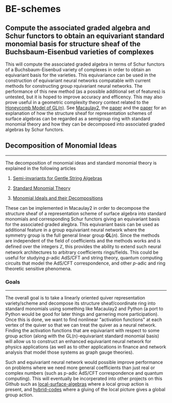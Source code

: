 # BE-schemes
Compute the associated graded algebra and Schur functors to obtain an equivariant standard monomial basis for structure sheaf of the Buchsbaum-Eisenbud varieties of complexes
---
This will compute the associated graded algebra in terms of Schur functors of a Buchsbaum-Eisenbud variety of complexes
in order to obtain an equivariant basis for the varieties. This equivariance can be used in the construction of 
equivariant neural networks compatable with current methods for constructing group rquivariant neural networks. The performance
of this new method (as a possible additional set of features) is untested, but it is hoped to improve accuracy and efficency. 
This may also prove useful in a geometric complexity theory context related to the [Honeycomb Model of GL(n)](https://github.com/The-Singularity-Research/Schur-Shor). See [Macaulay2](http://www2.macaulay2.com/Macaulay2/doc/Macaulay2-1.17/share/doc/Macaulay2/MonomialAlgebras/html/index.html), 
the [paper](https://arxiv.org/abs/1110.3653) and the [paper](https://arxiv.org/abs/1106.0774) for an explanation of how the structure sheaf for
representation schemes of surface algebras can be regarded as a semigroup ring with standard monomial theory and how they can be decomposed
into associated graded algebras by Schur functors. 

## Decomposition of Monomial Ideas
---
The decomposition of monomial ideas and standard monomial theory is explained in the following articles

1. [Semi-invariants for Gentle String Algebras](https://github.com/The-Singularity-Research/BE-schemes/blob/main/1106.0774.pdf)
2. [Standard Monomial Theory](https://github.com/The-Singularity-Research/BE-schemes/blob/main/%5BEncyclopaedia%20of%20Mathematical%20Sciences%20%20137%5D%20Lakshmibai%20V.%2C%20Raghavan%20K.N.%20-%20Standard%20monomial%20theory_%20Invariant%20theoretic%20approach%20(2008%2C%20Springer)%20-%20libgen.lc.pdf)

3. [Monomial Ideals and their Decompositions](https://github.com/The-Singularity-Research/BE-schemes/blob/main/%5BUniversitext%5D%20W.%20Frank%20Moore%2C%20Mark%20Rogers%2C%20Sean%20Sather-Wagstaff%20-%20Monomial%20Ideals%20and%20Their%20Decompositions%20(2018%2C%20Springer%20International%20Publishing)%20-%20libgen.lc.pdf)

These can be implemented in Macaulay2 in order to decompose the structure sheaf of a representation scheme of surface algebra into standard monomials and corresponding Schur functors giving an equivariant basis for the associated graded alegbra. This equivariant basis can be used as additional feature in a group equivariant neural network where the symmetry group is the full general linear group $\mathbf{GL}(n)$. Since the methods are independent of the field of coefficients and the methods works and is defined over the integers $\mathbb{Z}$, this provides the ability to extend such neural network architectures to arbitrary coefficients rings/fields. This could be useful for studying $p$-adic AdS/CFT and string theory, quantum computing circuits that model the AdS/CFT correspondence, and other $p$-adic and ring theoretic sensitive phenomena. 

### Goals
---
The overall goal is to take a linearly oriented quiver representation variety/scheme and decompose its structure sheaf/coordinate ring into standard monomials using something like Macaulay2 and Python (a port to Python would be good for later things and garnering more participation). 
Once this is done, we want to find nonlinear "activation functions" at each vertex of the quiver so that we can treat the quiver as a neural network. Finding the activation functions that are equivariant with respect to some group action (along with the GL(n)-equivariant standard monomial basis) will allow us to construct an enhanced equivariant neural network for physics applications (as well as to other applications in finance and network analysis that model those systems as graph gauge theories). 

Such and equivariant neural network would possible improve performance on problems where we need more general coefficients than just real or complex numbers (such as p-adic AdS/CFT correspondence and quantum computing). This will eventually be incorperated into other projects on this Github such as [local-surface-algebras](https://github.com/The-Singularity-Research/local-surface-algebras) where a local group action is present, and [hybrid-codes](https://github.com/The-Singularity-Research/cirq_hybrid_codes) where a gluing of the local picture gives a global group action. 

